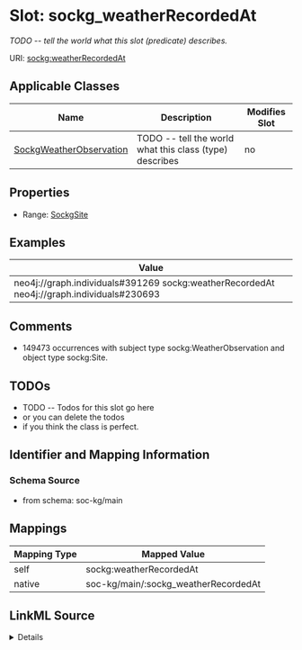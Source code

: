 

# Slot: sockg_weatherRecordedAt


_TODO -- tell the world what this slot (predicate) describes._





URI: [sockg:weatherRecordedAt](http://www.semanticweb.org/sockg/ontologies/2024/0/soil-carbon-ontology/weatherRecordedAt)



<!-- no inheritance hierarchy -->





## Applicable Classes

| Name | Description | Modifies Slot |
| --- | --- | --- |
| [SockgWeatherObservation](../classes/SockgWeatherObservation.md) | TODO -- tell the world what this class (type) describes |  no  |







## Properties

* Range: [SockgSite](../classes/SockgSite.md)






## Examples

| Value |
| --- |
| neo4j://graph.individuals#391269 sockg:weatherRecordedAt neo4j://graph.individuals#230693 |

## Comments

* 149473 occurrences with subject type sockg:WeatherObservation and object type sockg:Site.

## TODOs

* TODO -- Todos for this slot go here
* or you can delete the todos
* if you think the class is perfect.

## Identifier and Mapping Information







### Schema Source


* from schema: soc-kg/main




## Mappings

| Mapping Type | Mapped Value |
| ---  | ---  |
| self | sockg:weatherRecordedAt |
| native | soc-kg/main/:sockg_weatherRecordedAt |




## LinkML Source

<details>
```yaml
name: sockg_weatherRecordedAt
description: TODO -- tell the world what this slot (predicate) describes.
todos:
- TODO -- Todos for this slot go here
- or you can delete the todos
- if you think the class is perfect.
comments:
- 149473 occurrences with subject type sockg:WeatherObservation and object type sockg:Site.
examples:
- value: neo4j://graph.individuals#391269 sockg:weatherRecordedAt neo4j://graph.individuals#230693
from_schema: soc-kg/main
rank: 1000
slot_uri: sockg:weatherRecordedAt
alias: sockg_weatherRecordedAt
domain_of:
- sockg_WeatherObservation
range: sockg_Site

```
</details>